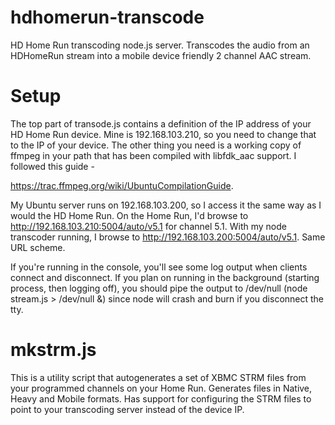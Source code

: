 hdhomerun-transcode
===================

HD Home Run transcoding node.js server. Transcodes the audio from an HDHomeRun stream into a 
mobile device friendly 2 channel AAC stream.

Setup
===================

The top part of transode.js contains a definition of the IP address of your HD Home Run device. 
Mine is 192.168.103.210, so you need to change that to the IP of your device. The other thing you need is a working copy
of ffmpeg in your path that has been compiled with libfdk_aac support. I followed this guide -

https://trac.ffmpeg.org/wiki/UbuntuCompilationGuide.

My Ubuntu server runs on 192.168.103.200, so I access it the same way as I would the HD Home Run. On the Home Run, 
I'd browse to http://192.168.103.210:5004/auto/v5.1 for channel 5.1. With my node transcoder running, I browse to
http://192.168.103.200:5004/auto/v5.1. Same URL scheme.

If you're running in the console, you'll see some log output when clients connect and disconnect. If you plan on
running in the background (starting process, then logging off), you should pipe the output to /dev/null
(node stream.js > /dev/null &) since node will crash and burn if you disconnect the tty.

mkstrm.js
===================

This is a utility script that autogenerates a set of XBMC STRM files from your programmed
channels on your Home Run. Generates files in Native, Heavy and Mobile formats. Has support
for configuring the STRM files to point to your transcoding server instead of the device IP.